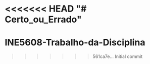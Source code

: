 <<<<<<< HEAD
"# Certo_ou_Errado" 
=======
# INE5608-Trabalho-da-Disciplina
>>>>>>> 561ca7e... Initial commit

